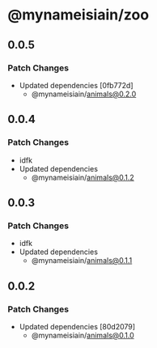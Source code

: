 # @mynameisiain/zoo

## 0.0.5

### Patch Changes

- Updated dependencies [0fb772d]
  - @mynameisiain/animals@0.2.0

## 0.0.4

### Patch Changes

- idfk
- Updated dependencies
  - @mynameisiain/animals@0.1.2

## 0.0.3

### Patch Changes

- idfk
- Updated dependencies
  - @mynameisiain/animals@0.1.1

## 0.0.2

### Patch Changes

- Updated dependencies [80d2079]
  - @mynameisiain/animals@0.1.0
